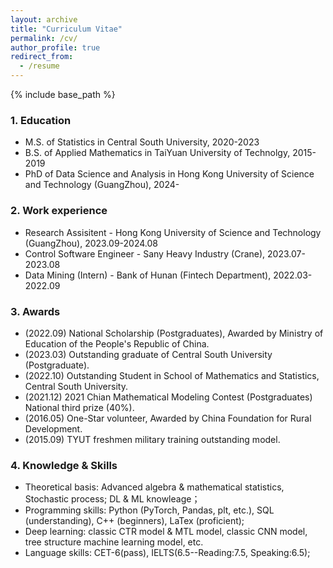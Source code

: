 ```yaml
---
layout: archive
title: "Curriculum Vitae"
permalink: /cv/
author_profile: true
redirect_from:
  - /resume
---
```


{% include base_path %}

### 1. Education

* M.S. of Statistics in Central South University, 2020-2023
* B.S. of Applied Mathematics in TaiYuan University of Technolgy, 2015-2019
* PhD of Data Science and Analysis in Hong Kong University of Science and Technology (GuangZhou), 2024-

### 2. Work experience
* Research Assisitent - Hong Kong University of Science and Technology (GuangZhou), 2023.09-2024.08
* Control Software Engineer - Sany Heavy Industry (Crane), 2023.07-2023.08
* Data Mining (Intern) - Bank of Hunan (Fintech Department), 2022.03-2022.09

### 3. Awards
* (2022.09) National Scholarship (Postgraduates), Awarded by Ministry of Education of the People's Republic of China.
* (2023.03) Outstanding graduate of Central South University (Postgraduate).
* (2022.10) Outstanding Student in School of Mathematics and Statistics, Central South University.
* (2021.12) 2021 Chian Mathematical Modeling Contest (Postgraduates) National third prize (40%).
* (2016.05) One-Star volunteer, Awarded by China Foundation for Rural Development.
* (2015.09) TYUT freshmen military training outstanding model.
  
### 4. Knowledge & Skills
* Theoretical basis: Advanced algebra & mathematical statistics, Stochastic process; DL & ML knowleage；
* Programming skills: Python (PyTorch, Pandas, plt, etc.), SQL (understanding), C++ (beginners), LaTex (proficient);
* Deep learning: classic CTR model & MTL model, classic CNN model, tree structure machine learning model, etc.
* Language skills: CET-6(pass), IELTS(6.5--Reading:7.5, Speaking:6.5);
